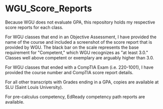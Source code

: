 # WGU_Score_Reports
Because WGU does not evaluate GPA, this repository holds my respective score reports for each class.

For WGU classes that end in an Objective Assessment, I have provided the name of the course and included a screenshot of the score report that is provided by WGU.
    The black bar on the scale represents the base requirement for "Competent," which WGU recognizes as "at least 3.0."
    Classes well above competent or exemplary are arguably higher than 3.0.

For WGU classes that ended with a CompTIA Exam (i.e. 220-1001), I have provided the course number and CompTIA score report details.

For all other transcripts with Grades ending in a GPA, copies are available at SLU (Saint Louis University).

For pre-calculus competency, EdReady competency path reports are available.
